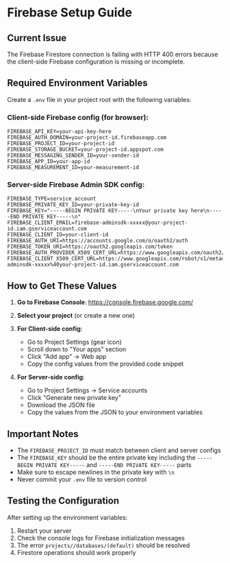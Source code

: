 # Firebase Setup Guide

## Current Issue
The Firebase Firestore connection is failing with HTTP 400 errors because the client-side Firebase configuration is missing or incomplete.

## Required Environment Variables

Create a `.env` file in your project root with the following variables:

### Client-side Firebase config (for browser):
```
FIREBASE_API_KEY=your-api-key-here
FIREBASE_AUTH_DOMAIN=your-project-id.firebaseapp.com
FIREBASE_PROJECT_ID=your-project-id
FIREBASE_STORAGE_BUCKET=your-project-id.appspot.com
FIREBASE_MESSAGING_SENDER_ID=your-sender-id
FIREBASE_APP_ID=your-app-id
FIREBASE_MEASUREMENT_ID=your-measurement-id
```

### Server-side Firebase Admin SDK config:
```
FIREBASE_TYPE=service_account
FIREBASE_PRIVATE_KEY_ID=your-private-key-id
FIREBASE_KEY="-----BEGIN PRIVATE KEY-----\nYour private key here\n-----END PRIVATE KEY-----\n"
FIREBASE_CLIENT_EMAIL=firebase-adminsdk-xxxxx@your-project-id.iam.gserviceaccount.com
FIREBASE_CLIENT_ID=your-client-id
FIREBASE_AUTH_URI=https://accounts.google.com/o/oauth2/auth
FIREBASE_TOKEN_URI=https://oauth2.googleapis.com/token
FIREBASE_AUTH_PROVIDER_X509_CERT_URL=https://www.googleapis.com/oauth2/v1/certs
FIREBASE_CLIENT_X509_CERT_URL=https://www.googleapis.com/robot/v1/metadata/x509/firebase-adminsdk-xxxxx%40your-project-id.iam.gserviceaccount.com
```

## How to Get These Values

1. **Go to Firebase Console**: https://console.firebase.google.com/
2. **Select your project** (or create a new one)
3. **For Client-side config**:
   - Go to Project Settings (gear icon)
   - Scroll down to "Your apps" section
   - Click "Add app" → Web app
   - Copy the config values from the provided code snippet

4. **For Server-side config**:
   - Go to Project Settings → Service accounts
   - Click "Generate new private key"
   - Download the JSON file
   - Copy the values from the JSON to your environment variables

## Important Notes

- The `FIREBASE_PROJECT_ID` must match between client and server configs
- The `FIREBASE_KEY` should be the entire private key including the `-----BEGIN PRIVATE KEY-----` and `-----END PRIVATE KEY-----` parts
- Make sure to escape newlines in the private key with `\n`
- Never commit your `.env` file to version control

## Testing the Configuration

After setting up the environment variables:

1. Restart your server
2. Check the console logs for Firebase initialization messages
3. The error `projects//databases/(default)` should be resolved
4. Firestore operations should work properly 
